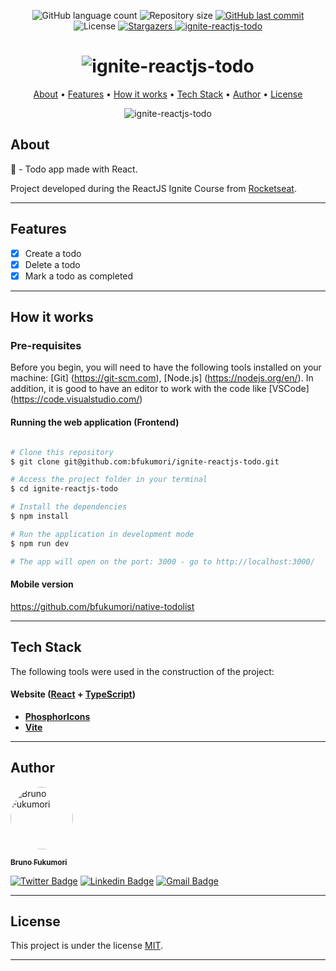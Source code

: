 <p align="center">
  <img alt="GitHub language count" src="https://img.shields.io/github/languages/count/bfukumori/ignite-reactjs-todo?color=%2304D361">

  <img alt="Repository size" src="https://img.shields.io/github/repo-size/bfukumori/ignite-reactjs-todo">
 
  <a href="https://github.com/bfukumori/ignite-reactjs-todo/commits/master">
    <img alt="GitHub last commit" src="https://img.shields.io/github/last-commit/bfukumori/ignite-reactjs-todo">
  </a>
    
   <img alt="License" src="https://img.shields.io/badge/license-MIT-brightgreen">
   <a href="https://github.com/bfukumori/ignite-reactjs-todo/stargazers">
    <img alt="Stargazers" src="https://img.shields.io/github/stars/bfukumori/ignite-reactjs-todo?style=social">
  </a>

  <a href="https://ignite-reactjs-todo.vercel.app">
    <img alt="ignite-reactjs-todo" src="https://img.shields.io/badge/todo-%237159c1?style=flat&logo=ghost">
  </a>
</p>

<h1 align="center">
    <img alt="ignite-reactjs-todo" title="#ignite-reactjs-todo" src="./.github/logo.svg" />
</h1>

<p align="center">
  <a href="#about">About</a> •
  <a href="#features">Features</a> •
  <a href="#how-it-works">How it works</a> • 
  <a href="#tech-stack">Tech Stack</a> • 
  <a href="#author">Author</a> • 
  <a href="#user-content-license">License</a>
</p>

<div align="center"> 
	<img alt="ignite-reactjs-todo" title="#ignite-reactjs-todo" src="./.github/banner.PNG" />
</div>

## About

📃 - Todo app made with React.

Project developed during the ReactJS Ignite Course from [Rocketseat](https://www.rocketseat.com.br/ignite).

---

## Features

- [x] Create a todo
- [x] Delete a todo
- [x] Mark a todo as completed

---

## How it works

### Pre-requisites

Before you begin, you will need to have the following tools installed on your machine:
[Git] (https://git-scm.com), [Node.js] (https://nodejs.org/en/).
In addition, it is good to have an editor to work with the code like [VSCode] (https://code.visualstudio.com/)

#### Running the web application (Frontend)

```bash

# Clone this repository
$ git clone git@github.com:bfukumori/ignite-reactjs-todo.git

# Access the project folder in your terminal
$ cd ignite-reactjs-todo

# Install the dependencies
$ npm install

# Run the application in development mode
$ npm run dev

# The app will open on the port: 3000 - go to http://localhost:3000/

```

#### Mobile version

https://github.com/bfukumori/native-todolist


---

## Tech Stack

The following tools were used in the construction of the project:

#### **Website**  ([React](https://reactjs.org/)  +  [TypeScript](https://www.typescriptlang.org/))

- **[PhosphorIcons](https://phosphoricons.com/)**
- **[Vite](https://vitejs.dev/)**

---
## Author

<a href="https://www.facebook.com/bruno.fukumori.9/">
 <img style="border-radius: 50%;" src="https://avatars.githubusercontent.com/u/82473580?v=4" width="100px;" alt="Bruno Fukumori"/>
 <br />
  
 <sub><b>Bruno Fukumori</b></sub></a> <a href="https://www.facebook.com/bruno.fukumori.9/" title="facebook"></a>
 <br />

[![Twitter Badge](https://img.shields.io/badge/-Twitter-1ca0f1?style=flat-square&labelColor=1ca0f1&logo=twitter&logoColor=white&link=https://twitter.com/hi_fukujp)](https://twitter.com/hi_fukujp) [![Linkedin Badge](https://img.shields.io/badge/-Linkedin-blue?style=flat-square&logo=Linkedin&logoColor=white&link=https://www.linkedin.com/in/bfukumori/)](https://www.linkedin.com/in/bfukumori/) 
[![Gmail Badge](https://img.shields.io/badge/-Gmail-c14438?style=flat-square&logo=Gmail&logoColor=white&link=mailto:brunofukumori@gmail.com)](mailto:brunofukumori@gmail.com)

---

## License

This project is under the license [MIT](./LICENSE).

---
